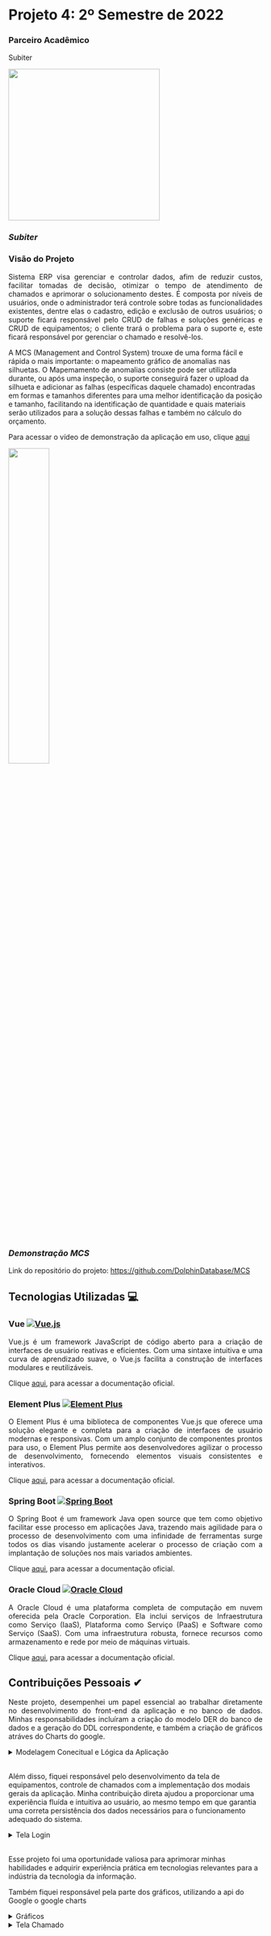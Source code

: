 # Projeto 4: 2º Semestre de 2022

### Parceiro Acadêmico

Subiter

<img src="https://user-images.githubusercontent.com/79945984/234428920-7718492b-5552-4f0a-88bc-8fbfdce87773.png" height="300"/>

### *Subiter*

### Visão do Projeto

<p style="text-align: justify;">
Sistema ERP visa gerenciar e controlar dados, afim de reduzir custos, facilitar tomadas de decisão, otimizar o tempo de atendimento de chamados e aprimorar o solucionamento destes. É composta por níveis de usuários, onde o administrador terá controle sobre todas as funcionalidades existentes, dentre elas o cadastro, edição e exclusão de outros usuários; o suporte ficará responsável pelo CRUD de falhas e soluções genéricas e CRUD de equipamentos; o cliente trará o problema para o suporte e, este ficará responsável por gerenciar o chamado e resolvê-los.

A MCS (Management and Control System) trouxe de uma forma fácil e rápida o mais importante: o mapeamento gráfico de anomalias nas silhuetas. O Mapemamento de anomalias consiste pode ser utilizada durante, ou após uma inspeção, o suporte conseguirá fazer o upload da silhueta e adicionar as falhas (específicas daquele chamado) encontradas em formas e tamanhos diferentes para uma melhor identificação da posição e tamanho, facilitando na identificação de quantidade e quais materiais serão utilizados para a solução dessas falhas e também no cálculo do orçamento.
</p>

Para acessar o vídeo de demonstração da aplicação em uso, clique [aqui](https://www.youtube.com/watch?v=omSyXxA3AYI&list=PLUOBqJKbljZv85QQ4B3ExV93PQVVf8n2o)

[<img src="https://github.com/DolphinDatabase/MCS/blob/main/Imagens/MCS_Youtube.png" width="40%">](https://www.youtube.com/watch?v=omSyXxA3AYI&list=PLUOBqJKbljZv85QQ4B3ExV93PQVVf8n2o "MCS vídeo Demonstração")

### *Demonstração MCS*

Link do repositório do projeto: https://github.com/DolphinDatabase/MCS

## Tecnologias Utilizadas 💻

### Vue [![Vue.js](https://img.shields.io/badge/Vue.js-%234FC08D.svg?style=for-the-badge&logo=vue.js&logoColor=white)](https://vuejs.org/)
<p style="text-align: justify;">
Vue.js é um framework JavaScript de código aberto para a criação de interfaces de usuário reativas e eficientes. Com uma sintaxe intuitiva e uma curva de aprendizado suave, o Vue.js facilita a construção de interfaces modulares e reutilizáveis.

Clique [aqui](https://vuejs.org/), para acessar a documentação oficial.
</p>

### Element Plus [![Element Plus](https://img.shields.io/badge/Element_Plus-%231eaf7a.svg?style=for-the-badge&logo=vue.js&logoColor=white)](https://element-plus.org/)

<p style="text-align: justify;">
O Element Plus é uma biblioteca de componentes Vue.js que oferece uma solução elegante e completa para a criação de interfaces de usuário modernas e responsivas. Com um amplo conjunto de componentes prontos para uso, o Element Plus permite aos desenvolvedores agilizar o processo de desenvolvimento, fornecendo elementos visuais consistentes e interativos.

Clique [aqui](https://element-plus.org/), para acessar a documentação oficial.
</p>

### Spring Boot [![Spring Boot](https://img.shields.io/badge/Spring_Boot-%236DB33F.svg?style=for-the-badge&logo=spring&logoColor=white)](https://spring.io/projects/spring-boot)

<p style="text-align: justify;">
O Spring Boot é um framework Java open source que tem como objetivo facilitar esse processo em aplicações Java, trazendo mais agilidade para o processo de desenvolvimento com uma infinidade de ferramentas surge todos os dias visando justamente acelerar o processo de criação com a implantação de soluções nos mais variados ambientes.

Clique [aqui](https://spring.io/projects/spring-boot), para acessar a documentação oficial.
</p>

### Oracle Cloud [![Oracle Cloud](https://img.shields.io/badge/Oracle%20Cloud-%23F80000?style=flat&logo=oracle&logoColor=white)](https://cloud.oracle.com/)
<p style="text-align: justify;">
A Oracle Cloud é uma plataforma completa de computação em nuvem oferecida pela Oracle Corporation. Ela inclui serviços de Infraestrutura como Serviço (IaaS), Plataforma como Serviço (PaaS) e Software como Serviço (SaaS). Com uma infraestrutura robusta, fornece recursos como armazenamento e rede por meio de máquinas virtuais.

Clique [aqui](https://docs.oracle.com/en/cloud/), para acessar a documentação oficial.
</p>

##  Contribuições Pessoais ✔
<p style="text-align: justify;">
Neste projeto, desempenhei um papel essencial ao trabalhar diretamente no desenvolvimento do front-end da aplicação e no banco de dados. Minhas responsabilidades incluíram a criação do modelo DER do banco de dados e a geração do DDL correspondente, e também a criação de gráficos atráves do Charts do google.

<details><summary>Modelagem Conecitual e Lógica da Aplicação</summary>
<img src="https://github.com/Borgarelli/Portfolio-Fatec/assets/79945984/7f7354ab-3a41-4ffc-b950-9d84a45c27d1">

> A modelagem relacional foi realizada utilizando a ferramenta BrModelo, toda a estrutura foi realizada com a lógica que desenvolvi de acordo com os requisitos do projeto

<img src="https://github.com/Borgarelli/Portfolio-Fatec/assets/79945984/d93b3465-278e-4cb4-b6f6-c3cf98b291d6">

> O modelo lógico foi montado utilizando a mesama lógica do relacional

</details>

</br>

Além disso, fiquei responsável pelo desenvolvimento da tela de equipamentos, controle de chamados com a implementação dos modais gerais da aplicação. Minha contribuição direta ajudou a proporcionar uma experiência fluída e intuitiva ao usuário, ao mesmo tempo em que garantia uma correta persistência dos dados necessários para o funcionamento adequado do sistema.

<details><summary>Tela Login</summary>
<img src="https://github.com/Borgarelli/Portfolio-Fatec/assets/79945984/19163984-84a0-4fb6-a130-7baa4e576b05">

> Uma breve visualização da tela de Chamados pela visão de usário administrador, que foi feito através do framework Vuejs com elementos da biblioteca Element Plus que é exclusiva do framework

```kotlin
<template>  
  <BasePage>
    <Title title="Chamados">
      <ElButton v-if="this.$store.getters.getAuth.role=='ROLE_CLT'" type="primary" @click="this.newModal = true">
        Adicionar
      </ElButton>
    </Title>
    <ChamadoList :chamados="this.chamados" @click="(chamado)=>setRelatorio(chamado)"/>
  </BasePage>
  <el-dialog v-model="this.newModal" title="Adicionar Chamado" width="40%" :before-close="handleClose">
    <div>
      <div id="step">
        <span :style="(this.formStep==0)?'color:#0024FF':''">Identificação</span>
        <el-icon :size="16">
          <ArrowRight />
        </el-icon>
        <span :style="(this.formStep==1)?'color:#0024FF':''">Localização</span>
      </div>
      <ChamadoForm ref="chamadoForm" @changeForm="(val)=>this.formStep=val" @submit="(form)=>newChamado(form)" :step="this.formStep"/>
    </div>
    <template #footer>
      <span v-if="this.formStep==0" class="dialog-footer">
        <el-button @click="this.newModal = false">Cancelar</el-button>
        <el-button type="primary" @click="this.$refs.chamadoForm.verifyIdentificacao()">Próximo</el-button>
      </span>
      <span v-if="this.formStep==1" class="dialog-footer">
        <el-button @click="this.newModal = false">Cancelar</el-button>
        <el-button @click="this.formStep=0">Voltar</el-button>
        <el-button type="primary" @click="this.$refs.chamadoForm.verifyLocalizacao()">Salvar</el-button>
      </span>
    </template>
  </el-dialog>
  <RelatorioModal v-if="this.relatorioModal" :data="relatorio" @close="updatePage()" @cancel="this.relatorioModal=false" @finish="(ch)=>finishChamado(ch)"/>
</template>
<script>
  import BasePage from '../components/layout/BasePage.vue'
  import Title from '../components/content/Title.vue'
  import ChamadoList from '../components/content/ChamadoList.vue'
  import ChamadoForm from '../components/form/ChamadoForm.vue'
  import {ElButton,ElIcon} from 'element-plus'
  import {ArrowRight} from '@element-plus/icons-vue'
  import RelatorioModal from '../components/RelatorioModal.vue'
  export default{
    name:"Chamados",
    components:{
      BasePage,
      Title,
      ChamadoList,
      ElButton,
      ElIcon,
      ArrowRight,
      ChamadoForm,
      RelatorioModal
    },
    data(){
      return{
        chamados:[],
        newModal:false,
        relatorioModal:false,
        relatorio:{},
        formStep:0
      }
    },
    methods:{
      async newChamado(form){
        const data = {
          name:form.indentificacao.name,
          description:form.indentificacao.description,
          status:'OPEN',
          location:form.localizacao
        }
        await this.$store.dispatch("addChamado",data)
        this.chamados = this.$store.getters.getAllChamados
        this.formStep = 0
        this.$refs.chamadoForm.reset()
        this.newModal = false
      },
      setRelatorio(chamado){
        this.relatorio = chamado
        this.relatorioModal = true
      },
      async updatePage(){
        this.updateData()
        this.relatorioModal=false
      },
      async finishChamado(ch){
        ch.date = null
        ch.status = "FINISHED"
        await this.$store.dispatch("updateChamado",ch)
        this.updatePage()
      },
      async updateData(){
        await this.$store.dispatch("listChamados")  
        this.chamados = this.$store.getters.getAllChamados
      }
    },
    async created(){
      this.updateData()
    }
  }
</script>
<style scoped>
#step{
  background-color: #F3F7FF;
  display: flex;
  gap: 20px;
  justify-content: center;
  padding: 0.8rem;
  font-size: 16px;
  margin-bottom: 20px;
}

#step .el-icon{
  margin: 0 0.4rem;
}
</style>
```
</details>

<br>

Esse projeto foi uma oportunidade valiosa para aprimorar minhas habilidades e adquirir experiência prática em tecnologias relevantes para a indústria da tecnologia da informação.

Também fiquei responsável pela parte dos gráficos, utilizando a api do Google o google charts

<details><summary>Gráficos</summary>

<img src="https://github.com/DolphinDatabase/Cloud-In/assets/74321890/a2e5f9ff-2b5e-4270-b66e-678b0ecf13e4">

> Um trecho da tela Home com foco no desenvolvimento dos gráficos, foram feitos utilizando uma Api do próprio Google, o GoogleCharts, para sincronizar com os dados refrentes ao usuário Cliente logado no sistema.

```kotlin
<template> 
  <link href='https://fonts.googleapis.com/css?family=Inter' rel='stylesheet'/> 
  <BasePage>
    <Title title="Dashboard"/>
    <div class="cards">
      <el-card class="card"> 
        <section id="top-card">
          <div>
            <h1>Olá!</h1>
            <p>Este é o seu Dashboard, aqui você tem acesso aos principais indicadores de
            desempenho que são relevantes para o seu dia a dia no MCS.</p>
          </div>
          <img src="../assets/Home_Img.svg" style="width: 300px;"/>
        </section>
      </el-card>
      <div id="charts">
        <el-card class="card">
          <h3>Quantidade de chamados</h3>
          <GChart
            type="PieChart"
            :data="this.chamadosChart.data"
            :options="this.chamadosChart.options"
            v-if="this.chamadosChart.total>0"
          />
          <p>Total de {{this.chamadosChart.total}} chamados</p>
        </el-card>
        <el-card class="card">
          <h3>Linha do tempo</h3>
          <el-select v-model="this.monthChart.year" placeholder="Select">
            <el-option
              v-for="(item,index) in this.monthChart.data"
              :key="index"
              :label="index"
              :value="index"
            />
          </el-select>
          <GChart
            type="LineChart"
            :data="this.monthChart.data[this.monthChart.year]"
          />
        </el-card>
      </div>
  </div>
  </BasePage>
</template>
<script>
  import BasePage from '../components/layout/BasePage.vue'
  import Title from '../components/content/Title.vue'
  import {ElCard} from 'element-plus'
  import CardList from '../components/content/CardList.vue'
  import {GChart} from 'vue-google-charts'
  export default{
    name:"Dashboard",
    components:{
      BasePage,
      Title,
      ElCard,
      CardList,
      GChart
    },
    data(){
      return{
        chamadosChart:{
          data:null,
          options:{
            slices: {
              0: { color: '#F56C6C' },
              1: { color: '#E6A23C' },
              2: { color: '#67C23A' }
            }
          },
          total:0
        },
        monthChart:{
          data:{},
          year:null
        }
      }
    },
    async created(){
      await this.$store.dispatch("listChamados")
      this.chamadosChart.data = this.$store.getters.getChamadoChartData
      this.monthChart.data = this.$store.getters.getMonthChartData
      this.monthChart.year = new Date().getFullYear()
      console.log(this.monthChart.data)
      this.chamadosChart.total = (this.chamadosChart.data[1][1]+this.chamadosChart.data[2][1]+this.chamadosChart.data[3][1]) 
    }
  };
</script>
```
</details>

<details><summary>Tela Chamado</summary>

## Aprendizados Efetivos ![Aprendizados efetivos](https://img.shields.io/badge/Aprendizados%20efetivos-100%25-brightgreen?style=for-the-badge)
<p style="text-align: justify;">
A participação nesse projeto foi de extrema importância para o meu crescimento profissional, pois representou um marco na minha trajetória ao possibilitar o trabalho simultâneo com dois frameworks simultaneamente, resultando em uma experiência prática de integração completa entre front-end e back-end. O contato com essa tecnologia foi desafiador, porém profundamente recompensador, uma vez que pude aplicar o conhecimento adquirido em projetos anteriores e impulsionar ainda mais minhas habilidades em desenvolvimento de front-end.

A experiência adquirida nesse projeto foi extremamente enriquecedora, pois permitiu-me aplicar conceitos teóricos em um contexto real, enfrentando desafios complexos e adquirindo um conhecimento mais aprofundado em desenvolvimento de aplicações web. Essa vivência consolidou meu domínio das tecnologias envolvidas e ampliou meu conjunto de habilidades, tornando-me um profissional mais completo e preparado para enfrentar projetos desafiadores no futuro.

- Desenvolver um CRUD: Sei Fazer com Autonomia.
- Desenvolvimento Front-end utilizando VueJS: Sei Fazer com Autonomia.
- Utilização do OracleCloud: Sei Fazer com Autonomia.
</p>

## Navegação Entre Projetos :link:
 
<p align="justify" style="font-family:roboto;"><li><a href="https://github.com/Borgarelli/Portfolio-Fatec/blob/main/Julius.md"> 1º Semestre: Julius - Assistente virtual criado para facilitar a sua vida financeira</a></li></p>
<p align="justify" style="font-family:roboto;"><li><a href="https://github.com/Borgarelli/Portfolio-Fatec/blob/main/SGBD_Health.md"> 2º Semestre: SGBD Health - Aplicação de monitoramento de SGBD com foco em performance e desempenho</a></li></p>
<p align="justify" style="font-family:roboto;"><li><a href="https://github.com/Borgarelli/Portfolio-Fatec/blob/main/Descont0n.md"> 3° Semestre: Descont0n - Ferramenta para criação de promoções e regras de negócio de E-commerce</a></li></p>
<p align="justify" style="font-family:roboto;"><li> 4° Semestre: MCS - Sistema ERP que visa fazer a gestão dos dados fornecidos pelo usuário</a></li></p>
<p align="justify" style="font-family:roboto;"><li><a href="https://github.com/Borgarelli/Portfolio-Fatec/blob/main/TechNinjas.md">5° Semestre: Tech Ninjas - Sistema de automatização para fluxo de gestão dos arquivos armazenados em cloud</a></li></p>
<p align="justify" style="font-family:roboto;"><li><a href="https://github.com/Borgarelli/Portfolio-Fatec/blob/main/TechVision.md">6º Semestre: TechVision - Sistema de classificação e identificação geográfica de glebas</a></li>
<p align="justify" style="font-family:roboto;"><li><a href="https://github.com/Borgarelli/Portfolio-Fatec/blob/main/README.md"> Voltar para página inicial</a></li></p>

